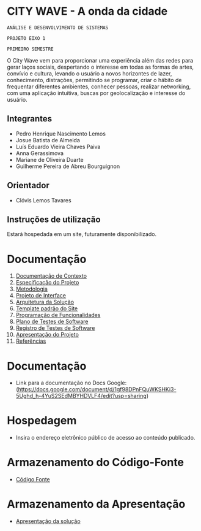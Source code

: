 # CITY WAVE - A onda da cidade

`ANÁLISE E DESENVOLVIMENTO DE SISTEMAS`

`PROJETO EIXO 1`

`PRIMEIRO SEMESTRE`

O City Wave vem para proporcionar uma experiência além das redes para gerar laços sociais, despertando o interesse em todas as formas de artes, convívio e cultura, levando o usuário a novos horizontes de lazer, conhecimento, distrações, permitindo se programar, criar o hábito de frequentar diferentes ambientes, conhecer pessoas, realizar networking, com uma aplicação intuitiva, buscas por geolocalização e interesse do usuário.

## Integrantes

* Pedro Henrique Nascimento Lemos
* Josue Batista de Almeida
* Luís Eduardo Vieira Chaves Paiva
* Anna Gerassimova
* Mariane de Oliveira Duarte
* Guilherme Pereira de Abreu Bourguignon

## Orientador

* Clóvis Lemos Tavares

## Instruções de utilização

Estará hospedada em um site, futuramente disponibilizado.

# Documentação

<ol>
<li><a href="docs/01-Documentação de Contexto.md"> Documentação de Contexto</a></li>
<li><a href="docs/02-Especificação do Projeto.md"> Especificação do Projeto</a></li>
<li><a href="docs/03-Metodologia.md"> Metodologia</a></li>
<li><a href="docs/04-Projeto de Interface.md"> Projeto de Interface</a></li>
<li><a href="docs/05-Arquitetura da Solução.md"> Arquitetura da Solução</a></li>
<li><a href="docs/06-Template padrão do Site.md"> Template padrão do Site</a></li>
<li><a href="docs/07-Programação de Funcionalidades.md"> Programação de Funcionalidades</a></li>
<li><a href="docs/08-Plano de Testes de Software.md"> Plano de Testes de Software</a></li>
<li><a href="docs/09-Registro de Testes de Software.md"> Registro de Testes de Software</a></li>
<li><a href="docs/10-Apresentação do Projeto.md"> Apresentação do Projeto</a></li>
<li><a href="docs/11-Referências.md"> Referências</a></li>
</ol>

# Documentação

* Link para a documentação no Docs Google: (https://docs.google.com/document/d/1gf98DPnFQuWKSHKi3-5Ughd_h-4YuS2SEdMBYHDVLF4/edit?usp=sharing)

# Hospedagem

* Insira o endereço eletrônico público de acesso ao conteúdo publicado. 

# Armazenamento do Código-Fonte

* <a href="src/README.md">Código Fonte</a>

# Armazenamento da Apresentação

* <a href="presentation/README.md">Apresentação da solução</a>
